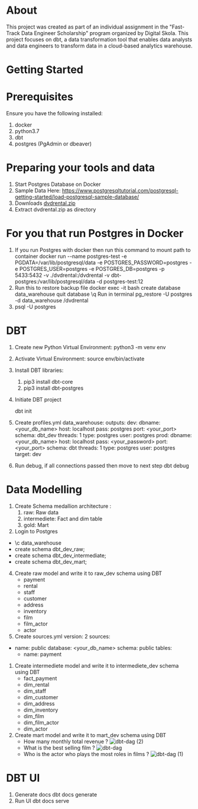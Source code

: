# About
This project was created as part of an individual assignment in the "Fast-Track Data Engineer Scholarship" program organized by Digital Skola. 
This project focuses on dbt, a data transformation tool that enables data analysts and data engineers to transform data in a cloud-based analytics warehouse.

# Getting Started
# Prerequisites
Ensure you have the following installed:
1. docker
2. python3.7
3. dbt
4. postgres (PgAdmin or dbeaver)

# Preparing your tools and data
1. Start Postgres Database on Docker
2. Sample Data Here: https://www.postgresqltutorial.com/postgresql-getting-started/load-postgresql-sample-database/
3. Downloads [dvdrental.zip](https://www.postgresqltutorial.com/wp-content/uploads/2019/05/dvdrental.zip)
4. Extract dvdrental.zip as directory
   
# For you that run Postgres in Docker

1. If you run Postgres with docker then run this command to mount path to container
   docker run --name postgres-test -e PGDATA=/var/lib/postgresql/data -e POSTGRES_PASSWORD=postgres -e POSTGRES_USER=postgres -e POSTGRES_DB=postgres -p 5433:5432 -v ./dvdrental:/dvdrental -v dbt-postgres:/var/lib/postgresql/data -d postgres-test:12
2. Run this to restore backup file
   docker exec -it <postgres container name> bash
   create database data_warehouse
   quit database
   \q
   Run in terminal
   pg_restore -U postgres -d data_warehouse /dvdrental
3. psql -U postgres
   
# DBT

1. Create new Python Virtual Environment: python3 -m venv env
2. Activate Virtual Environment: source env/bin/activate
3. Install DBT libraries: 
    1. pip3 install dbt-core
    2. pip3 install dbt-postgres
4. Initiate DBT project
   
   dbt init
6. Create profiles.yml
   data_warehouse:
  outputs:
    dev:
      dbname: <your_db_name>
      host: localhost
      pass: postgres
      port: <your_port>
      schema: dbt_dev
      threads: 1
      type: postgres
      user: postgres
    prod:
      dbname: <your_db_name>
      host: localhost
      pass: <your_password>
      port: <your_port>
      schema: dbt
      threads: 1
      type: postgres
      user: postgres
  target: dev
7. Run debug, if all connections passed then move to next step
   dbt debug
   
# Data Modelling
1. Create Schema medallion architecture :
    1. raw: Raw data
    2. intermediete: Fact and dim table
    3. gold: Mart
2. Login to Postgres
- \c data_warehouse
- create schema dbt_dev_raw;
- create schema dbt_dev_intermediate;
- create schema dbt_dev_mart;

4. Create raw model and write it to raw_dev schema using DBT
    - payment
    - rental
    - staff
    - customer
    - address
    - inventory
    - film
    - film_actor
    - actor
5. Create sources.yml
   version: 2
sources:
  - name: public
    database: <your_db_name>
    schema: public
    tables:
      - name: payment

1. Create intermediete model and write it to intermediete_dev schema using DBT
    - fact_payment
    - dim_rental
    - dim_staff
    - dim_customer
    - dim_address
    - dim_inventory
    - dim_film
    - dim_film_actor
    - dim_actor
2. Create mart model and write it to mart_dev schema using DBT
    - How many monthly total revenue ?
      ![dbt-dag (2)](https://github.com/user-attachments/assets/629f6e8a-2af1-4f57-8403-441346685c14)
    - What is the best selling film ?
      ![dbt-dag](https://github.com/user-attachments/assets/dcf605f4-f328-4c1c-841c-7ff294ae125e)
    - Who is the actor who plays the most roles in films ?
      ![dbt-dag (1)](https://github.com/user-attachments/assets/53d82c9b-4763-4f19-b488-165525b28e84)
# DBT UI
1. Generate docs
   dbt docs generate
2. Run UI
   dbt docs serve
